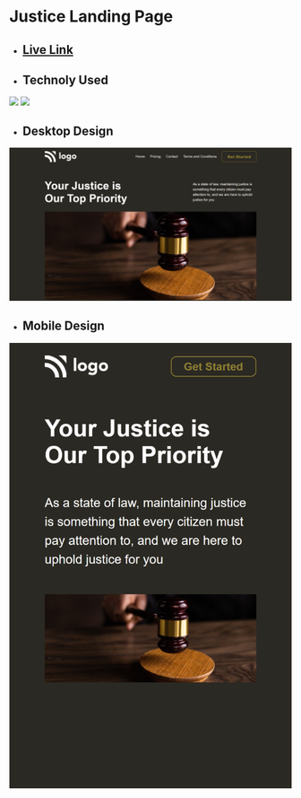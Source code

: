 # Justice Landing Page

- ## [Live Link](https://justice-landing-webpage.netlify.app/)

- ## Technoly Used
![](https://img.shields.io/badge/HTML5-E34F26?style=for-the-badge&logo=html5&logoColor=white) ![](https://img.shields.io/badge/CSS3-1572B6?style=for-the-badge&logo=css3&logoColor=white)

- ## Desktop Design
![Desktop View](./assets/Desktop%20Design.png)

- ## Mobile Design
![Mobile View](./assets/Mobile%20Design.png)
